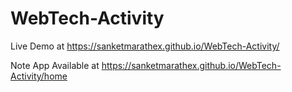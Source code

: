 # WebTech-Activity

Live Demo at https://sanketmarathex.github.io/WebTech-Activity/

Note App Available at https://sanketmarathex.github.io/WebTech-Activity/home

